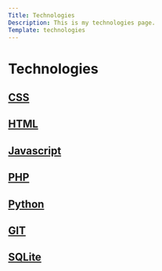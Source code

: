 ```yaml
---
Title: Technologies
Description: This is my technologies page.
Template: technologies
---
```

Technologies
==========================

<div class="sqlitebox box">
    <h2><a href="technology/css">CSS</a></h2>
</div>

<div class="htmlbox box wide2">
    <h2><a href="technology/html">HTML</a></h2> 
</div>

<div class="javascriptbox box wide2">
    <h2><a href="technology/javascript">Javascript</a></h2> 
</div>

<div class="phpbox box">
    <h2><a href="technology/php">PHP</a></h2> 
</div>

<div class="pythonbox box wide3">
    <h2><a href="technology/python">Python</a></h2> 
</div>

<div class="gitbox box">
    <h2><a href="technology/git">GIT</a></h2> 
</div>

<div class="sqlitebox box wide2">
    <h2><a href="technology/sqlite">SQLite</a></h2>
</div>
